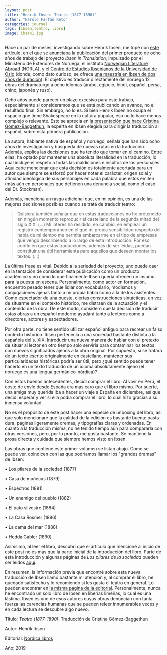 ```yaml
---
layout: post
title: "Henrik Ibsen: Teatro (1877-1890)"
author: "Harold Farfán Reto"
categories: journal
tags: [ibsen,teatro, libro]
image: ibsen1.jpg
---
```


Hace un par de meses, investigando sobre Henrik Ibsen, me topé con [este artículo][articulo-Ibsen1], en el que se anunciaba la publicación del primer producto de ocho años de trabajo del proyecto *Ibsen in Translation*, impulsado por el Ministerio de Exteriores de Noruega, el instituto [Norwegian Literature Abroad][norla] (NORLA), y el [Centro de Estudios Ibsenianos de la Universidad de Oslo][centro-ibseniano] (donde, como dato curioso, se ofrece [una maestría en Ibsen de dos años de duración][maestria-Ibsen]). El objetivo es traducir directamente del noruego 12 obras del dramaturgo a ocho idiomas (árabe, egipcio, hindi, español, persa, chino, japonés y ruso).

Ocho años puede parecer un plazo excesivo para este trabajo, especialmente si consideramos que se está publicando un avance, no el resultado final. Sin embargo, no lo es. Si bien Henrik Ibsen no ocupa el espacio que tiene Shakespeare en la cultura popular, eso no lo hace menos complejo o relevante. Esto se aprecia en [la presentación que hace Cristina Gómez-Baggethun][articulo-Ibsen1], la experta en Ibsen elegida para dirigir la traducción al español, sobre esta primera publicación.

La autora, hablante nativa de español y noruego, señala que han sido ocho años de investigación y búsqueda de nuevas rutas en la traducción. Además, explica las decisiones que ha tenido que tomar en el camino. Entre ellas, ha optado por mantener una absoluta literalidad en la traducción, lo cual incluye el respeto a todas las maldiciones e insultos de los personajes. Aquí cabe mencionar que esta decisión es totalmente acertada para un autor que siempre se esforzó por hacer notar el carácter, origen soial y afinidad ideológica de sus personajes en cada palabra que estos emiten (más aún en personajes que defienen una denuncia social, como el caso del Dr. Stockman).

Además, menciona un rasgo adicional que, en mi opinión, es una de las mejores decisiones posibles cuando se trata de traducir teatro:

> Quisiera también señalar que en estas traducciones no he pretendido en ningún momento reproducir el castellano de la segunda mitad del siglo XIX. (…) Mi interés ha residido, en cambio, en emplear un registro contemporáneo en el que mi propia sensibilidad respecto del habla de mi tiempo me permita embarcarme en el tipo de empresas que vengo describiendo a lo largo de esta introducción. Por eso confío en que estas traducciones, además de ser leídas, puedan constituir una útil herramienta para aquellos que deseen montar los textos. (…)

La última frase es vital. Debido a la seriedad del proyecto, uno puede caer en la tentación de considerar esta publicación como un producto académico y no como lo que finalmente Ibsen quería ofrecer: un insumo para la puesta en escena. Personalmente, como actor en formación, encuentro pesado tener que lidiar con vocabulario, modismos y conjugaciones ajenas tanto a mi propia habla como a la de los asistentes. Como espectador de una puesta, ciertas construcciones sintácticas, en vez de situarme en el contexto histórico, me distraen de la actuación  y el contenido de la obra. De este modo, considero que la decisión de traducir estas obras a un español moderno ayudará tanto a lectores como a directores, actores y espectadores.

Por otra parte, no tiene sentido utilizar español antiguo para recrear un falso contexto histórico. Ibsen pertenecía a una sociedad bastante distinta a la española del s. XIX. Introducir una nueva manera de hablar con el pretexto de situar al lector en otro tiempo solo serviría para contaminar los textos con nuevos significados ajenos a la obra original. Por supuesto, si se tratara de un texto escrito originalmente en castellano, mantener sus particularidades históricas podría ser útil, pero ¿qué sentido puede tener hacerlo en un texto traducido de un idioma absolutamente ajeno (el noruego es una lengua germánico-nórdica)?

Con estos buenos antecedentes, decidí comprar el libro. Al vivir en Perú, el costo de envío desde España era más caro que el libro mismo. Por suerte, una amiga muy querida iba a hacer un viaje a España en diciembre, así que decidí esperar y ver si ella podía comprar el libro, lo cual hizo gracias a su inmensa voluntad.

No es el propósito de este post hacer una especie de unboxing del libro, así que solo mencionaré que la calidad de la edición es bastante buena: pasta dura, páginas ligeramente cremas, y tipografías claras y ordenadas. En cuanto a la traducción misma, no he tenido tiempo aún para compararla con otras versiones, pero, por lo pronto, me gusta bastante. Se mantiene la prosa directa y cuidada que siempre hemos visto en Ibsen.

Las obras que contiene este primer volumen se listan abajo. Como se puede ver, coindicen con las que podríamos llamar los "grandes dramas" de Ibsen:

• Los pilares de la sociedad (1877)

• Casa de muñecas (1879)

• Espectros (1881)

• Un enemigo del pueblo (1882)

• El pato silvestre (1884)

• La Casa Rosmer (1886)

• La dama del mar (1888)

• Hedda Gabler (1890)

Asimsimo, al leer el libro, descubrí que el artículo que mencioné al inicio de este post no es más que la parte inicial de la introducción del libro. Parte de esta introducción y algunas páginas de *Los pilares de la sociedad* pueden ser leídos [aquí][introduccion-Ibsen].

En resumen, la información previa que encontré sobre esta nueva traducción de Ibsen llamó bastante mi atención y, al comprar el libro, he quedado satisfecho y lo recomiendo si les gusta el teatro en general. Lo pueden encontrar en [la misma página de la editorial][compra-ibsen-nordica]. Personalmente, nunca he encontrado un solo libro de Ibsen en liberías limeñas, lo cual es una lástima. Ibsen es uno de esos autores cuyas obras denuncian con tanta fuerza las carencias humanas que se pueden releer innumerables veces y en cada lectura se descubre algo nuevo.
 
Título: *Teatro (1877-1890)*. Traducción de Cristina Gómez-Baggethun

Autor: Henrik Ibsen

Editorial: [Nórdica libros][nordicalibros]

Año: 2019


[articulo-Ibsen1]:    https://wmagazin.com/relatos/henrik-ibsen-vuelve-con-fuerza-en-medio-mundo-y-recuerda-la-vigencia-de-su-teatro/#la-riqueza-de-henrik-ibsen-a-lo-largo-de-más-de-un-siglo
[norla]:              https://norla.no/en/pages
[centro-ibseniano]:   https://www.hf.uio.no/is/english/
[maestria-Ibsen]:     https://www.uio.no/english/studies/programmes/ibsen-master/
[introduccion-Ibsen]: https://www.nordicalibros.com/wp-content/uploads/2019/10/Teatro-IBSEN-Interior_PRIMERAS.pdf
[compra-ibsen-nordica]: https://www.nordicalibros.com/product-category/autor/henrik-ibsen/
[nordicalibros]:      https://www.nordicalibros.com
